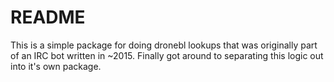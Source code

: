# README

This is a simple package for doing dronebl lookups that was originally part of an IRC bot written in ~2015. Finally got around to separating this logic out into it's own package.
